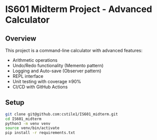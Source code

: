 # IS601 Midterm Project - Advanced Calculator

## Overview
This project is a command-line calculator with advanced features:
- Arithmetic operations
- Undo/Redo functionality (Memento pattern)
- Logging and Auto-save (Observer pattern)
- REPL interface
- Unit testing with coverage ≥90%
- CI/CD with GitHub Actions

## Setup
```bash
git clone git@github.com:cstile1/IS601_midterm.git
cd IS601_midterm
python3 -m venv venv
source venv/bin/activate
pip install -r requirements.txt